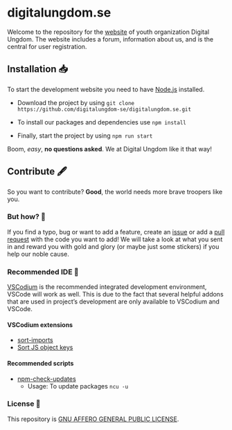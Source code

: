# digitalungdom.se

Welcome to the repository for the [website](https://digitalungdom.se/) of youth organization Digital Ungdom. The website includes a forum, information about us, and is the central for user registration.

## Installation 📥

To start the development website you need to have [Node.js](https://nodejs.org/en/download/) installed.

- Download the project by using `git clone https://github.com/digitalungdom-se/digitalungdom.se.git`

- To install our packages and dependencies use `npm install`

- Finally, start the project by using `npm run start`

Boom, _easy_, **no questions asked**. We at Digital Ungdom like it that way!

## Contribute 🖋️

So you want to contribute? **Good**, the world needs more brave troopers like you.

### But how? 🤔

If you find a typo, bug or want to add a feature, create an [issue](https://github.com/digitalungdom-se/digitalungdom.se/issues) or add a [pull request](https://github.com/digitalungdom-se/digitalungdom.se/pulls) with the code you want to add! We will take a look at what you sent in and reward you with gold and glory (or maybe just some stickers) if you help our noble cause.

### Recommended IDE 💾

[VSCodium](https://vscodium.com/) is the recommended integrated development environment, VSCode will work as well. This is due to the fact that several helpful addons that are used in project’s development are only available to VSCodium and VSCode.

#### VSCodium extensions

- [sort-imports](https://marketplace.visualstudio.com/items?itemName=amatiasq.sort-imports)
- [Sort JS object keys](https://marketplace.visualstudio.com/items?itemName=zengxingxin.sort-js-object-keys)

#### Recommended scripts

- [npm-check-updates](https://www.npmjs.com/package/npm-check-updates)
  - Usage: To update packages `ncu -u`

### License 📝

This repository is [GNU AFFERO GENERAL PUBLIC LICENSE](./LICENSE).
